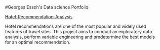 #Georges Essoh's Data science Portfolio



[Hotel-Recommendation-Analysis](https://github.com/goessoh/Hotel-Recommendation-Analysis)

Hotel recommendations are one of the most popular and widely used features of travel sites. This project aims to conduct an exploratory data analysis, perform variable engineering and predetermine the best models for an optimal recommendation.
